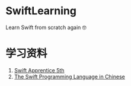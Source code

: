 # SwiftLearning

Learn Swift from scratch again 🤓

# 学习资料

1. [Swift Apprentice 5th][1]
2. [The Swift Programming Language in Chinese][2]

<!-- Link -->
[1]: https://store.raywenderlich.com/products/swift-apprentice
[2]: https://swiftgg.gitbook.io/swift/swift-jiao-cheng
